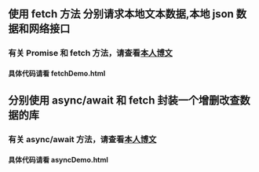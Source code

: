 ## 使用 fetch 方法 分别请求本地文本数据,本地 json 数据和网络接口

### 有关 Promise 和 fetch 方法，请查看[本人博文](<https://gwjacqueline.github.io/JS异步编程的那些事(一)/>)

#### 具体代码请看 fetchDemo.html

## 分别使用 async/await 和 fetch 封装一个增删改查数据的库

### 有关 async/await 方法，请查看[本人博文](<https://gwjacqueline.github.io/JS异步编程的那些事(二)/>)

#### 具体代码请看 asyncDemo.html
